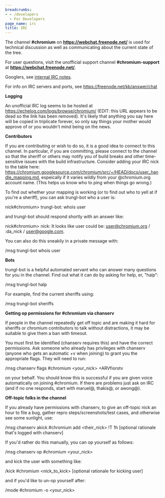 ```yaml
---
breadcrumbs:
- - /developers
  - For Developers
page_name: irc
title: IRC
---
```


The channel **#chromium** on **https://webchat.freenode.net/** is used for
technical discussion as well as communicating about the current state of the
tree.

For user questions, visit the unofficial support channel **#chromium-support**
at **https://webchat.freenode.net/**.

Googlers, see [internal IRC
notes](https://wiki.corp.google.com/twiki/bin/view/Main/ChromeIRC).

For info on IRC servers and ports, see <https://freenode.net/kb/answer/chat>

**Logging**

An unofficial IRC log seems to be hosted at
https://echelog.com/logs/browse/chromium/ (EDIT: this URL appears to be dead so
the link has been removed). It's likely that anything you say here will be
copied in triplicate forever, so only say things your mother would approve of or
you wouldn't mind being on the news.

**Contributors**

If you are contributing or wish to do so, it is a good idea to connect to this
channel. In particular, if you are committing, please connect to the channel so
that the sheriff or others may notify you of build breaks and other
time-sensitive issues with the build infrastructure. Consider adding your IRC
nick to the table here:
<https://chromium.googlesource.com/chromium/src/+/HEAD/docs/user_handle_mapping.md>,
espeically if it varies wildly from your @chromium.org account name. (This helps
us know who to ping when things go wrong.)

To find out whether your mapping is working (or to find out who to yell at if
you're a sheriff), you can ask trungl-bot who a user is:

nick#chromium&gt; trungl-bot: whois user

and trungl-bot should respond shortly with an answer like:

nick#chromium&gt; nick: It looks like user could be: user@chromium.org /
:da_nick / user@google.com.

You can also do this sneakily in a private message with:

/msg trungl-bot whois user

**Bots**

trungl-bot is a helpful automated servant who can answer many questions for you
in the channel. Find out what it can do by asking for help, er, "halp":

/msg trungl-bot halp

For example, find the current sheriffs using:

/msg trungl-bot sheriffs

**Getting op permissions for #chromium via chanserv**

If people in the channel repeatedly get off topic and are making it hard for
sheriffs or chromium contributors to talk without distractions, it may be
suitable to give them a ban with timeout.

You must first be identified (chanserv requires this) and have the correct
permissions. Ask someone who already has privileges with chanserv (anyone who
gets an automatic +v when joining) to grant you the appropriate flags. They will
need to run:

/msg chanserv flags #chromium &lt;your_nick&gt; +ARVfiorstv

on your behalf. You should know this is successful if you are given voice
automatically on joining #chromium. If there are problems just ask on IRC (and
if no one responds, start with maruel@, thakis@, or awong@).

**Off-topic folks in the channel**

If you already have permissions with chanserv, to give an off-topic nick an hour
to file a bug, gather repro steps/screenshots/test cases, and otherwise see some
sunlight, use:

/msg chanserv akick #chromium add &lt;their_nick&gt; !T 1h \[optional rationale
that's logged with chanserv\]

If you'd rather do this manually, you can op yourself as follows:

/msg chanserv op #chromium &lt;your_nick&gt;

and kick the user with something like:

/kick #chromium &lt;nick_to_kick&gt; \[optional rationale for kicking user\]

and if you'd like to un-op yourself after:

/mode #chromium -o &lt;your_nick&gt;
